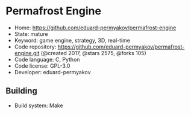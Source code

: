 # Permafrost Engine

- Home: https://github.com/eduard-permyakov/permafrost-engine
- State: mature
- Keyword: game engine, strategy, 3D, real-time
- Code repository: https://github.com/eduard-permyakov/permafrost-engine.git (@created 2017, @stars 2575, @forks 105)
- Code language: C, Python
- Code license: GPL-3.0
- Developer: eduard-permyakov

## Building

- Build system: Make
